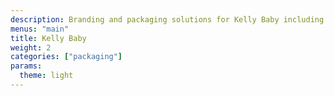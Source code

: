 ```yaml
---
description: Branding and packaging solutions for Kelly Baby including hang tag, closed box and logos. The packaging system is plastic-free, sustainable and economical. These efficiencies pass cost savings on to consumers for this value, plush line.
menus: "main"
title: Kelly Baby
weight: 2
categories: ["packaging"]
params:
  theme: light
---
```

